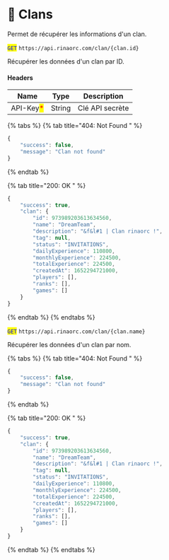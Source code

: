 # 🏢 Clans

Permet de récupérer les informations d'un clan.

<mark style="color:blue;">`GET`</mark> `https://api.rinaorc.com/clan/{clan.id}`

Récupérer les données d'un clan par ID.

#### Headers

| Name                                      | Type   | Description     |
| ----------------------------------------- | ------ | --------------- |
| API-Key<mark style="color:red;">\*</mark> | String | Clé API secrète |

{% tabs %}
{% tab title="404: Not Found " %}
```javascript
{
    "success": false,
    "message": "Clan not found"
}
```
{% endtab %}

{% tab title="200: OK " %}
```javascript
{
    "success": true,
    "clan": {
        "id": 973989203613634560,
        "name": "DreamTeam",
        "description": "&f&l#1 | Clan rinaorc !",
        "tag": null,
        "status": "INVITATIONS",
        "dailyExperience": 110800,
        "monthlyExperience": 224500,
        "totalExperience": 224500,
        "createdAt": 1652294721000,
        "players": [],
        "ranks": [],
        "games": []
    }
}
```
{% endtab %}
{% endtabs %}

<mark style="color:blue;">`GET`</mark> `https://api.rinaorc.com/clan/{clan.name}`

Récupérer les données d'un clan par nom.

{% tabs %}
{% tab title="404: Not Found " %}
```javascript
{
    "success": false,
    "message": "Clan not found"
}
```
{% endtab %}

{% tab title="200: OK " %}
```javascript
{
    "success": true,
    "clan": {
        "id": 973989203613634560,
        "name": "DreamTeam",
        "description": "&f&l#1 | Clan rinaorc !",
        "tag": null,
        "status": "INVITATIONS",
        "dailyExperience": 110800,
        "monthlyExperience": 224500,
        "totalExperience": 224500,
        "createdAt": 1652294721000,
        "players": [],
        "ranks": [],
        "games": []
    }
}
```
{% endtab %}
{% endtabs %}
